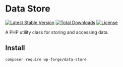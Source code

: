 # Data Store

[![Latest Stable Version](https://poser.pugx.org/wp-forge/data-store/v/stable)](https://packagist.org/packages/wp-forge/data-store)
[![Total Downloads](https://poser.pugx.org/wp-forge/data-store/downloads)](https://packagist.org/packages/wp-forge/data-store)
[![License](https://poser.pugx.org/wp-forge/data-store/license)](https://packagist.org/packages/wp-forge/data-store)

A PHP utility class for storing and accessing data.

## Install
```$xslt
composer require wp-forge/data-store
```
